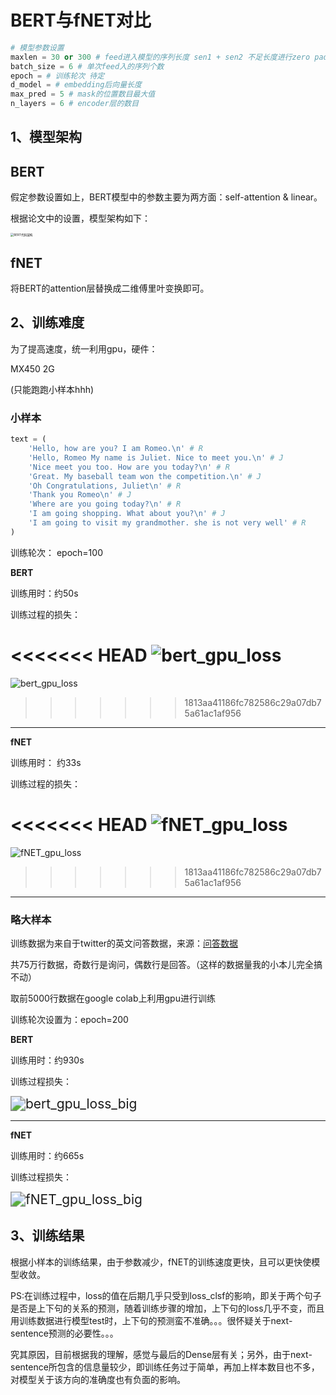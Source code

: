 # BERT与fNET对比

```python
# 模型参数设置
maxlen = 30 or 300 # feed进入模型的序列长度 sen1 + sen2 不足长度进行zero pad
batch_size = 6 # 单次feed入的序列个数
epoch = # 训练轮次 待定
d_model = # embedding后向量长度
max_pred = 5 # mask的位置数目最大值
n_layers = 6 # encoder层的数目
```

## 1、模型架构

## BERT

假定参数设置如上，BERT模型中的参数主要为两方面：self-attention & linear。

根据论文中的设置，模型架构如下：

<img src="..\pic\BERT代码架构.jpg" alt="BERT代码架构" style="zoom:33%;" />



## fNET

将BERT的attention层替换成二维傅里叶变换即可。

## 2、训练难度

为了提高速度，统一利用gpu，硬件：

MX450    2G

(只能跑跑小样本hhh)

### 小样本

```python
text = (
    'Hello, how are you? I am Romeo.\n' # R
    'Hello, Romeo My name is Juliet. Nice to meet you.\n' # J
    'Nice meet you too. How are you today?\n' # R
    'Great. My baseball team won the competition.\n' # J
    'Oh Congratulations, Juliet\n' # R
    'Thank you Romeo\n' # J
    'Where are you going today?\n' # R
    'I am going shopping. What about you?\n' # J
    'I am going to visit my grandmother. she is not very well' # R
)
```

训练轮次： epoch=100

**BERT**

训练用时：约50s

训练过程的损失：

<<<<<<< HEAD
<img src="..\pic\bert_gpu_loss.png" alt="bert_gpu_loss" style="zoom:100%;" />
=======
![bert_gpu_loss](..\pic\bert_gpu_loss.png)
>>>>>>> 1813aa41186fc782586c29a07db75a61ac1af956

----

**fNET**

训练用时： 约33s

训练过程的损失：

<<<<<<< HEAD
<img src="..\pic\fNET_gpu_loss.png" alt="fNET_gpu_loss" style="zoom:100%;" />
=======
![fNET_gpu_loss](..\pic\fNET_gpu_loss.png)
>>>>>>> 1813aa41186fc782586c29a07db75a61ac1af956

-----

### 略大样本

训练数据为来自于twitter的英文问答数据，来源：[问答数据](https://raw.githubusercontent.com/marsan-ma/chat_corpus/master/twitter_en.txt.gz)

共75万行数据，奇数行是询问，偶数行是回答。（这样的数据量我的小本儿完全搞不动）

取前5000行数据在google colab上利用gpu进行训练

训练轮次设置为：epoch=200

**BERT**

训练用时：约930s

训练过程损失：

<img src="..\pic\bert_gpu_loss_big.png" alt="bert_gpu_loss_big" style="zoom:150%;" />

----

**fNET**

训练用时：约665s

训练过程损失：

<img src="..\pic\fNET_gpu_loss_big.png" alt="fNET_gpu_loss_big" style="zoom:150%;" />



## 3、训练结果

根据小样本的训练结果，由于参数减少，fNET的训练速度更快，且可以更快使模型收敛。



PS:在训练过程中，loss的值在后期几乎只受到loss_clsf的影响，即关于两个句子是否是上下句的关系的预测，随着训练步骤的增加，上下句的loss几乎不变，而且用训练数据进行模型test时，上下句的预测蛮不准确。。。很怀疑关于next-sentence预测的必要性。。。

究其原因，目前根据我的理解，感觉与最后的Dense层有关；另外，由于next-sentence所包含的信息量较少，即训练任务过于简单，再加上样本数目也不多，对模型关于该方向的准确度也有负面的影响。